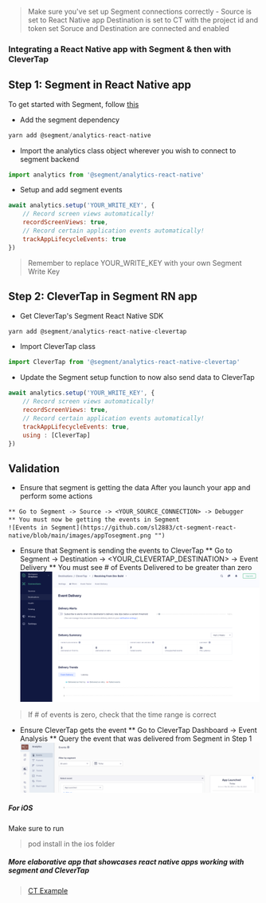> Make sure you've set up Segment connections correctly -
> Source is set to React Native app
> Destination is set to CT with the project id and token set
> Soruce and Destination are connected and enabled

### Integrating a React Native app with Segment & then with CleverTap

## Step 1: Segment in React Native app
To get started with Segment, follow [this](https://segment.com/docs/connections/sources/catalog/libraries/mobile/react-native/)

* Add the segment dependency 
```javascript
yarn add @segment/analytics-react-native
```

* Import the analytics class object wherever you wish to connect to segment backend
```javascript
import analytics from '@segment/analytics-react-native'
```

* Setup and add segment events
```javascript
await analytics.setup('YOUR_WRITE_KEY', {
	// Record screen views automatically!
	recordScreenViews: true,
	// Record certain application events automatically!
	trackAppLifecycleEvents: true
})
```

> Remember to replace YOUR_WRITE_KEY with your own Segment Write Key

## Step 2: CleverTap in Segment RN app
* Get CleverTap's Segment React Native SDK  
```javascript
yarn add @segment/analytics-react-native-clevertap
```

* Import CleverTap class
```javascript
import CleverTap from '@segment/analytics-react-native-clevertap'
```

* Update the Segment setup function to now also send data to CleverTap
```javascript
await analytics.setup('YOUR_WRITE_KEY', {
	// Record screen views automatically!
	recordScreenViews: true,
	// Record certain application events automatically!
	trackAppLifecycleEvents: true,
	using : [CleverTap]
})
```

## Validation
* Ensure that segment is getting the data 
After you launch your app and perform some actions

```
** Go to Segment -> Source -> <YOUR_SOURCE_CONNECTION> -> Debugger
** You must now be getting the events in Segment
![Events in Segment](https://github.com/sl2883/ct-segment-react-native/blob/main/images/appTosegment.png "")
```

* Ensure that Segment is sending the events to CleverTap
** Go to Segment -> Destination -> <YOUR_CLEVERTAP_DESTINATION> -> Event Delivery
** You must see # of Events Delivered to be greater than zero
![Events to CleverTap](https://github.com/sl2883/ct-segment-react-native/blob/main/images/segmentToCT.png "")
> If # of events is zero, check that the time range is correct

* Ensure CleverTap gets the event
** Go to CleverTap Dashboard -> Event Analysis
** Query the event that was delivered from Segment in Step 1
![CleverTap Dashboard](https://github.com/sl2883/ct-segment-react-native/blob/main/images/CTdashboard.png "")


##### For iOS
Make sure to run 
> pod install
in the ios folder

##### More elaborative app that showcases react native apps working with segment and CleverTap
>  [CT Example](https://github.com/jaysmehta/CleverTapSegmentReactNative/)
